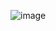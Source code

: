![image](https://user-images.githubusercontent.com/123556524/214997891-1f1e3f2c-a769-4744-9dc5-0d2648fa55aa.png)
